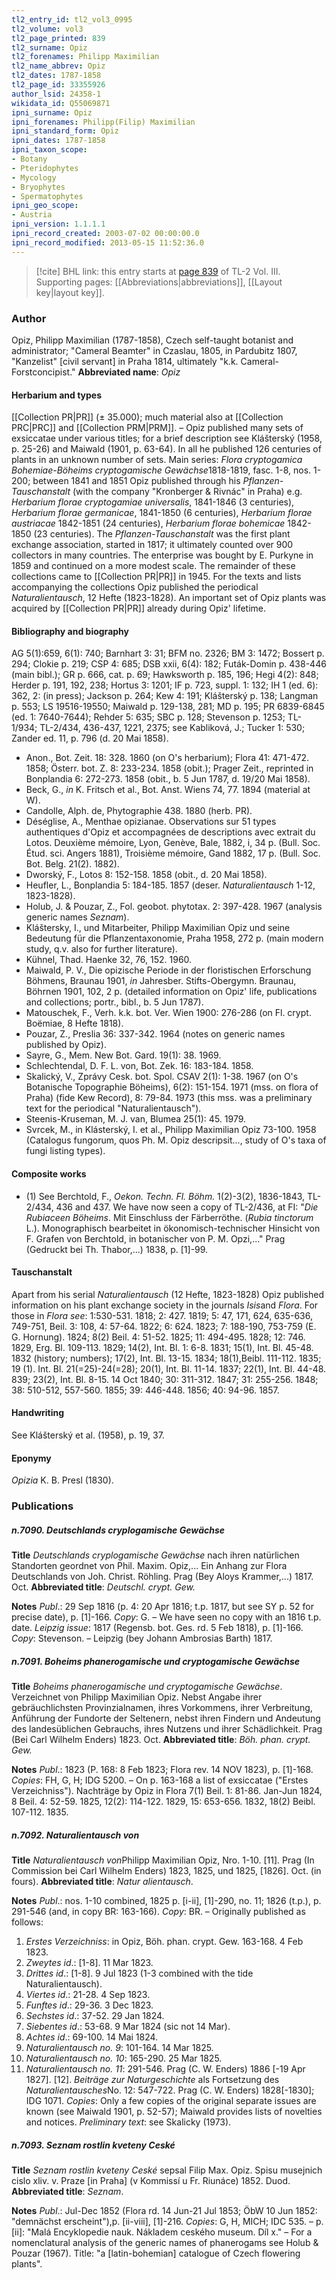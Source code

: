 ```yaml
---
tl2_entry_id: tl2_vol3_0995
tl2_volume: vol3
tl2_page_printed: 839
tl2_surname: Opiz
tl2_forenames: Philipp Maximilian
tl2_name_abbrev: Opiz
tl2_dates: 1787-1858
tl2_page_id: 33355926
author_lsid: 24358-1
wikidata_id: Q55069871
ipni_surname: Opiz
ipni_forenames: Philipp(Filip) Maximilian
ipni_standard_form: Opiz
ipni_dates: 1787-1858
ipni_taxon_scope: 
- Botany
- Pteridophytes
- Mycology
- Bryophytes
- Spermatophytes
ipni_geo_scope: 
- Austria
ipni_version: 1.1.1.1
ipni_record_created: 2003-07-02 00:00:00.0
ipni_record_modified: 2013-05-15 11:52:36.0
---
```



> [!cite] BHL link: this entry starts at [page 839](https://www.biodiversitylibrary.org/page/33355926) of TL-2 Vol. III.
> Supporting pages: [[Abbreviations|abbreviations]], [[Layout key|layout key]].

### Author

Opiz, Philipp Maximilian (1787-1858), Czech self-taught botanist and administrator; "Cameral Beamter" in Czaslau, 1805, in Pardubitz 1807, "Kanzelist" \[civil servant\] in Praha 1814, ultimately "k.k. Cameral-Forstconcipist." 
**Abbreviated name**: *Opiz*

#### Herbarium and types

[[Collection PR|PR]] (± 35.000); much material also at [[Collection PRC|PRC]] and [[Collection PRM|PRM]]. – Opiz published many sets of exsiccatae under various titles; for a brief description see Klášterský (1958, p. 25-26) and Maiwald (1901, p. 63-64). In all he published 126 centuries of plants in an unknown number of sets. Main series: *Flora cryptogamica Bohemiae-Böheims cryptogamische* *Gewächse*1818-1819, fasc. 1-8, nos. 1-200; between 1841 and 1851 Opiz published through his *Pflanzen-Tauschanstalt* (with the company "Kronberger & Rivnác" in Praha) e.g. *Herbarium florae cryptogamiae universalis*, 1841-1846 (3 centuries), *Herbarium florae germanicae*, 1841-1850 (6 centuries), *Herbarium florae austriacae* 1842-1851 (24 centuries), *Herbarium florae* *bohemicae* 1842-1850 (23 centuries).
The *Pflanzen-Tauschanstalt* was the first plant exchange association, started in 1817; it ultimately counted over 900 collectors in many countries. The enterprise was bought by E. Purkyne in 1859 and continued on a more modest scale. The remainder of these collections came to [[Collection PR|PR]] in 1945. For the texts and lists accompanying the collections Opiz published the periodical *Naturalientausch*, 12 Hefte (1823-1828). An important set of Opiz plants was acquired by [[Collection PR|PR]] already during Opiz' lifetime.

#### Bibliography and biography

AG 5(1):659, 6(1): 740; Barnhart 3: 31; BFM no. 2326; BM 3: 1472; Bossert p. 294; Clokie p. 219; CSP 4: 685; DSB xxii, 6(4): 182; Futák-Domin p. 438-446 (main bibl.); GR p. 666, cat. p. 69; Hawksworth p. 185, 196; Hegi 4(2): 848; Herder p. 191, 192, 238; Hortus 3: 1201; IF p. 723, suppl. 1: 132; IH 1 (ed. 6): 362, 2: (in press); Jackson p. 264; Kew 4: 191; Klášterský p. 138; Langman p. 553; LS 19516-19550; Maiwald p. 129-138, 281; MD p. 195; PR 6839-6845 (ed. 1: 7640-7644); Rehder 5: 635; SBC p. 128; Stevenson p. 1253; TL-1/934; TL-2/434, 436-437, 1221, 2375; see Kabliková, J.; Tucker 1: 530; Zander ed. 11, p. 796 (d. 20 Mai 1858).
- Anon., Bot. Zeit. 18: 328. 1860 (on O's herbarium); Flora 41: 471-472. 1858; Österr. bot. Z. 8: 233-234. 1858 (obit.); Prager Zeit., reprinted in Bonplandia 6: 272-273. 1858 (obit., b. 5 Jun 1787, d. 19/20 Mai 1858).
- Beck, G., *in* K. Fritsch et al., Bot. Anst. Wiens 74, 77. 1894 (material at W).
- Candolle, Alph. de, Phytographie 438. 1880 (herb. PR).
- Déséglise, A., Menthae opizianae. Observations sur 51 types authentiques d'Opiz et accompagnées de descriptions avec extrait du Lotos. Deuxième mémoire, Lyon, Genève, Bale, 1882, i, 34 p. (Bull. Soc. Étud. sci. Angers 1881), Troisième mémoire, Gand 1882, 17 p. (Bull. Soc. Bot. Belg. 21(2). 1882).
- Dworský, F., Lotos 8: 152-158. 1858 (obit., d. 20 Mai 1858).
- Heufler, L., Bonplandia 5: 184-185. 1857 (deser. *Naturalientausch* 1-12, 1823-1828).
- Holub, J. & Pouzar, Z., Fol. geobot. phytotax. 2: 397-428. 1967 (analysis generic names *Seznam*).
- Kláštersky, I., und Mitarbeiter, Philipp Maximilian Opiz und seine Bedeutung für die Pflanzentaxonomie, Praha 1958, 272 p. (main modern study, q.v. also for further literature).
- Kühnel, Thad. Haenke 32, 76, 152. 1960.
- Maiwald, P. V., Die opizische Periode in der floristischen Erforschung Böhmens, Braunau 1901, *in* Jahresber. Stifts-Obergymn. Braunau, Böhrnen 1901, 102, 2 p. (detailed information on Opiz' life, publications and collections; portr., bibl., b. 5 Jun 1787).
- Matouschek, F., Verh. k.k. bot. Ver. Wien 1900: 276-286 (on Fl. crypt. Boëmiae, 8 Hefte 1818).
- Pouzar, Z., Preslia 36: 337-342. 1964 (notes on generic names published by Opiz).
- Sayre, G., Mem. New Bot. Gard. 19(1): 38. 1969.
- Schlechtendal, D. F. L. von, Bot. Zek. 16: 183-184. 1858.
- Skalický, V., Zprávy Cesk. bot. Spol. CSAV 2(1): 1-38. 1967 (on O's Botanische Topographie Böheims), 6(2): 151-154. 1971 (mss. on flora of Praha) (fide Kew Record), 8: 79-84. 1973 (this mss. was a preliminary text for the periodical "Naturalientausch").
- Steenis-Kruseman, M. J. van, Blumea 25(1): 45. 1979.
- Svrcek, M., in Klásterský, I. et al., Philipp Maximilian Opiz 73-100. 1958 (Catalogus fungorum, quos Ph. M. Opiz descripsit..., study of O's taxa of fungi listing types).

#### Composite works

- (1) See Berchtold, F., *Oekon. Techn. Fl. Böhm.* 1(2)-3(2), 1836-1843, TL-2/434, 436 and 437. We have now seen a copy of TL-2/436, at FI: "*Die Rubiaceen Böheims*. Mit Einschluss der Färberröthe. (*Rubia tinctorum* L.). Monographisch bearbeitet in ökonomisch-technischer Hinsicht von F. Grafen von Berchtold, in botanischer von P. M. Opzi,..." Prag (Gedruckt bei Th. Thabor,...) 1838, p. \[1\]-99.

#### Tauschanstalt

Apart from his serial *Naturalientausch* (12 Hefte, 1823-1828) Opiz published information on his plant exchange society in the journals *Isis*and *Flora*. For those in *Flora see*: 1:530-531. 1818; 2: 427. 1819; 5: 47, 171, 624, 635-636, 749-751, Beil. 3: 108, 4: 57-64. 1822; 6: 624. 1823; 7: 188-190, 753-759 (E. G. Hornung). 1824; 8(2) Beil. 4: 51-52. 1825; 11: 494-495. 1828; 12: 746. 1829, Erg. Bl. 109-113. 1829; 14(2), Int. Bl. 1: 6-8. 1831; 15(1), Int. Bl. 45-48. 1832 (history; numbers); 17(2), Int. Bl. 13-15. 1834; 18(1),Beibl. 111-112. 1835; 19 (1). Int. Bl. 21(=25)-24(=28); 20(1), Int. Bl. 11-14. 1837; 22(1), Int. Bl. 44-48. 839; 23(2), Int. Bl. 8-15. 14 Oct 1840; 30: 311-312. 1847; 31: 255-256. 1848; 38: 510-512, 557-560. 1855; 39: 446-448. 1856; 40: 94-96. 1857.

#### Handwriting

See Klášterský et al. (1958), p. 19, 37.

#### Eponymy

*Opizia* K. B. Presl (1830).

### Publications

##### n.7090. Deutschlands cryplogamische Gewächse

**Title**
*Deutschlands cryplogamische Gewächse* nach ihren natürlichen Standorten geordnet von Phil. Maxim. Opiz,... Ein Anhang zur Flora Deutschlands von Joh. Christ. Röhling. Prag (Bey Aloys Krammer,...) 1817. Oct.
**Abbreviated title**: *Deutschl. crypt. Gew.*

**Notes**
*Publ*.: 29 Sep 1816 (p. 4: 20 Apr 1816; t.p. 1817, but see SY p. 52 for precise date), p. \[1\]-166.
*Copy*: G. – We have seen no copy with an 1816 t.p. date.
*Leipzig issue*: 1817 (Regensb. bot. Ges. rd. 5 Feb 1818), p. \[1\]-166. *Copy*: Stevenson. – Leipzig (bey Johann Ambrosias Barth) 1817.

##### n.7091. Boheims phanerogamische und cryptogamische Gewächse

**Title**
*Boheims phanerogamische und cryptogamische Gewächse*. Verzeichnet von Philipp Maximilian Opiz. Nebst Angabe ihrer gebräuchlichsten Provinzialnamen, ihres Vorkommens, ihrer Verbreitung, Anführung der Fundorte der Seltenern, nebst ihren Findern und Andeutung des landesüblichen Gebrauchs, ihres Nutzens und ihrer Schädlichkeit. Prag (Bei Carl Wilhelm Enders) 1823. Oct.
**Abbreviated title**: *Böh. phan. crypt. Gew.*

**Notes**
*Publ*.: 1823 (P. 168: 8 Feb 1823; Flora rev. 14 NOV 1823), p. \[1\]-168. *Copies*: FH, G, H; IDG 5200. – On p. 163-168 a list of exsiccatae ("Erstes Verzeichniss"). Nachträge by Opiz in Flora 7(1) Beil. 1: 81-86. Jan-Jun 1824, 8 Beil. 4: 52-59. 1825, 12(2): 114-122. 1829, 15: 653-656. 1832, 18(2) Beibl. 107-112. 1835.

##### n.7092. Naturalientausch von

**Title**
*Naturalientausch von*Philipp Maximilian Opiz, Nro. 1-10. \[11\]. Prag (In Commission bei Carl Wilhelm Enders) 1823, 1825, und 1825, \[1826\]. Oct. (in fours).
**Abbreviated title**: *Natur alientausch*.

**Notes**
*Publ*.: nos. 1-10 combined, 1825 p. \[i-ii\], \[1\]-290, no. 11; 1826 (t.p.), p. 291-546 (and, in copy BR: 163-166). *Copy*: BR. – Originally published as follows:
1. *Erstes Verzeichniss*: in Opiz, Böh. phan. crypt. Gew. 163-168. 4 Feb 1823.
2. *Zweytes id*.: \[1-8\]. 11 Mar 1823.
3. *Drittes id*.: \[1-8\]. 9 Jul 1823 (1-3 combined with the tide Naturalientausch).
4. *Viertes id*.: 21-28. 4 Sep 1823.
5. *Funftes id*.: 29-36. 3 Dec 1823.
6. *Sechstes id*.: 37-52. 29 Jan 1824.
7. *Siebentes id*.: 53-68. 9 Mar 1824 (sic not 14 Mar).
8. *Achtes id*.: 69-100. 14 Mai 1824.
9. *Naturalientausch no. 9*: 101-164. 14 Mar 1825.
10. *Naturalientausch no. 10*: 165-290. 25 Mar 1825.
11. *Naturalientausch no. 11*: 291-546. Prag (C. W. Enders) 1886 \[-19 Apr 1827\].
\[12\]. *Beiträge zur Naturgeschichte* als Fortsetzung des *Naturalientausches*No. 12: 547-722. Prag (C. W. Enders) 1828\[-1830\]; IDG 1071.
*Copies*: Only a few copies of the original separate issues are known (see Maiwald 1901, p. 52-57); Maiwald provides lists of novelties and notices.
*Preliminary text*: see Skalicky (1973).

##### n.7093. Seznam rostlin kveteny Ceské

**Title**
*Seznam rostlin kveteny Ceské* sepsal Filip Max. Opiz. Spisu musejnich cislo xliv. v. Praze \[in Praha\] (v Kommissí u Fr. Riunáce) 1852. Duod.
**Abbreviated title**: *Seznam*.

**Notes**
*Publ*.: Jul-Dec 1852 (Flora rd. 14 Jun-21 Jul 1853; ÖbW 10 Jun 1852: "demnächst erscheint"),p. \[ii-viii\], \[1\]-216. *Copies*: G, H, MICH; IDC 535. – p. \[ii\]: "Malá Encyklopedie nauk. Nákladem ceského museum. Díl x." – For a nomenclatural analysis of the generic names of phanerogams see Holub & Pouzar (1967). Title: "a \[latin-bohemian\] catalogue of Czech flowering plants".

